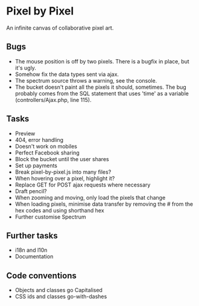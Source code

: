 Pixel by Pixel
==============
An infinite canvas of collaborative pixel art.

Bugs
----
* The mouse position is off by two pixels. There is a bugfix in place, but it's ugly.
* Somehow fix the data types sent via ajax.
* The spectrum source throws a warning, see the console.
* The bucket doesn't paint all the pixels it should, sometimes. The bug probably comes from the SQL statement that uses 'time' as a variable (controllers/Ajax.php, line 115).

Tasks
-----
* Preview
* 404, error handling
* Doesn't work on mobiles
* Perfect Facebook sharing
* Block the bucket until the user shares
* Set up payments
* Break pixel-by-pixel.js into many files?
* When hovering over a pixel, highlight it?
* Replace GET for POST ajax requests where necessary
* Draft pencil?
* When zooming and moving, only load the pixels that change
* When loading pixels, minimise data transfer by removing the # from the hex codes and using shorthand hex
* Further customise Spectrum

Further tasks
-------------
* i18n and l10n
* Documentation

Code conventions
----------------
* Objects and classes go Capitalised
* CSS ids and classes go-with-dashes